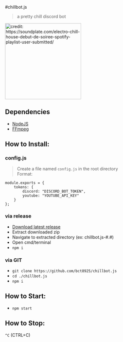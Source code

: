 #chillbot.js
> a pretty chill discord bot

<img src="https://soundplate.com/wp-content/uploads/Chill.jpg" height="250" alt="credit: https://soundplate.com/electro-chill-house-debut-de-soiree-spotify-playlist-user-submitted/" />

## Dependencies
* [NodeJS](https://nodejs.org/en/download/)
* [FFmpeg](https://ffmpeg.org/)

## How to Install:

### config.js
> Create a file named `config.js` in the root directory\
> Format:

```
module.exports = {
    tokens: {
        discord: "DISCORD_BOT_TOKEN",
        youtube: "YOUTUBE_API_KEY"
    }
};
```

### via release
* [Download latest release](https://github.com/bct8925/chillbot.js/releases/latest)
* Extract downloaded zip
* Navigate to extracted directory (ex: chillbot.js-#.#)
* Open cmd/terminal
* `npm i`

### via GIT
* `git clone https://github.com/bct8925/chillbot.js`
* `cd ./chillbot.js`
* `npm i`

## How to Start:
* `npm start`

## How to Stop:
`^C` (CTRL+C)